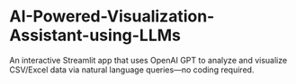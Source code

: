 # AI-Powered-Visualization-Assistant-using-LLMs
An interactive Streamlit app that uses OpenAI GPT to analyze and visualize CSV/Excel data via natural language queries—no coding required.
